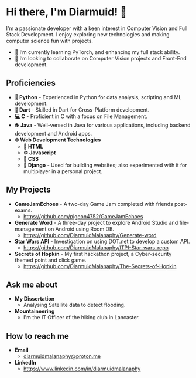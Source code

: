 # Hi there, I'm Diarmuid! 👋
I'm a passionate developer with a keen interest in Computer Vision and Full Stack Development.
I enjoy exploring new technologies and making computer science fun with projects.


- 🌱 I’m currently learning PyTorch, and enhancing my full stack ability.
- 👯 I’m looking to collaborate on Computer Vision projects and Front-End development.

## Proficiencies
  - **🐍 Python** - Experienced in Python for data analysis, scripting and ML development.
  - **🎯 Dart**  - Skilled in Dart for Cross-Platform development.
  - **💻 C** - Proficient in C with a focus on File Management.
  - **☕ Java** - Well-versed in Java for various applications, including backend development and Android apps.
  - **🌐 Web Development Technologies**
     - **📝 HTML** 
     - **⚙️ Javascript**
     - **🎨 CSS** 
     - **🌿 Django** -  Used for building websites; also experimented with it for multiplayer in a personal project.

## My Projects
  - **GameJamEchoes** - A two-day Game Jam completed with friends post-exams.
    - https://github.com/pigeon4752/GameJamEchoes
  - **Generate Word** - A three-day project to explore Android Studio and file-management on Android using Room DB.
    - https://github.com/DiarmuidMalanaphy/Generate-word
  - **Star Wars API** - Investigation on using DOT.net to develop a custom API.
    - https://github.com/DiarmuidMalanaphy/ITPI-Star-wars-repo
  - **Secrets of Hopkin** - My first hackathon project, a Cyber-security themed point and click game.
    - https://github.com/DiarmuidMalanaphy/The-Secrets-of-Hopkin

## Ask me about 
  - **My Dissertation**
    - Analysing Satellite data to detect flooding.
  - **Mountaineering**
    - I'm the IT Officer of the hiking club in Lancaster.
    

## How to reach me 
  - **Email**
    - diarmuidmalanaphy@proton.me
  - **LinkedIn**
    - https://www.linkedin.com/in/diarmuidmalanaphy

  



<!--
**DiarmuidMalanaphy/DiarmuidMalanaphy** is a ✨ _special_ ✨ repository because its `README.md` (this file) appears on your GitHub profile.
**https://stackedit.io/app#







## My Skills

Include a list or icons of your skills, programming languages, frameworks, or tools.

Here are some ideas to get you started:

- 🔭 I’m currently working on a project to convert 

- 🤔 I’m looking for help with ...
- 💬 Ask me about ...
- 📫 How to reach me: ...
- 😄 Pronouns: ...
- ⚡ Fun fact: ...
-->
